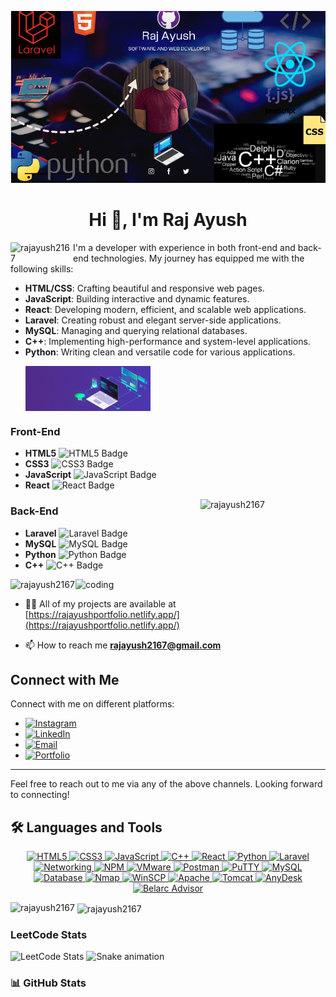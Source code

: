 ![logo](https://github.com/Rajayush2167/Rajayush2167/blob/main/Screenshot_2024-08-22-21-03-39-58_c0d35d5c8ea536686f7fb1c9f2f8f274.jpg)
<h1 align="center">Hi 👋, I'm Raj Ayush</h1>

<p><img align="left" src="https://repository-images.githubusercontent.com/462900780/0a10af70-6cbf-46df-9071-0ff586a3b1d6" width="100" alt="rajayush2167" /></p>


I'm a developer with experience in both front-end and back-end technologies. My journey has equipped me with the following skills:

- **HTML/CSS**: Crafting beautiful and responsive web pages.
- **JavaScript**: Building interactive and dynamic features.
- **React**: Developing modern, efficient, and scalable web applications.
- **Laravel**: Creating robust and elegant server-side applications.
- **MySQL**: Managing and querying relational databases.
- **C++**: Implementing high-performance and system-level applications.
- **Python**: Writing clean and versatile code for various applications.
  <p><img align="center" src="https://raw.githubusercontent.com/KShukhrat/KShukhrat/main/assets/header_gif.gif" width="200" alt="rajayush2167" /></p>

### Front-End
- **HTML5** ![HTML5 Badge](https://img.shields.io/badge/HTML5-%23E34F26.svg?style=flat&logo=html5&logoColor=white)
- **CSS3** ![CSS3 Badge](https://img.shields.io/badge/CSS3-%231572B6.svg?style=flat&logo=css3&logoColor=white)
- **JavaScript** ![JavaScript Badge](https://img.shields.io/badge/JavaScript-%23323330.svg?style=flat&logo=javascript&logoColor=%23F7DF1E)
- **React** ![React Badge](https://img.shields.io/badge/React-%23282C34.svg?style=flat&logo=react&logoColor=%2361DAFB)
    <p><img align="right" src="https://img.etimg.com/thumb/width-1200,height-900,imgsize-638053,resizemode-1,msid-84146083/prime/technology-and-startups/booting-up-developer-economy-how-tech-startups-are-helping-coders-build-and-test-software-faster.jpg" width="200" alt="rajayush2167" /></p>
  

### Back-End
- **Laravel** ![Laravel Badge](https://img.shields.io/badge/Laravel-%23FF2D20.svg?style=flat&logo=laravel&logoColor=white)
- **MySQL** ![MySQL Badge](https://img.shields.io/badge/MySQL-%234479A1.svg?style=flat&logo=mysql&logoColor=white)
- **Python** ![Python Badge](https://img.shields.io/badge/Python-%2338A1DB.svg?style=flat&logo=python&logoColor=white)
- **C++** ![C++ Badge](https://img.shields.io/badge/C%2B%2B-%2300599C.svg?style=flat&logo=c%2B%2B&logoColor=white)


<img align="right" alt="coding" width="400" src="https://c.tenor.com/NOYF3f82b_gAAAAM/programmer.gif">

<p align="left"> <img src="https://komarev.com/ghpvc/?username=rajayush2167&label=Profile%20views&color=0e75b6&style=flat" alt="rajayush2167" /> </p>

- 👨‍💻 All of my projects are available at [https://rajayushportfolio.netlify.app/](https://rajayushportfolio.netlify.app/)

- 📫 How to reach me **rajayush2167@gmail.com**

## Connect with Me



Connect with me on different platforms:

- [![Instagram](https://img.shields.io/badge/-Instagram-E4405F?style=flat-square&logo=instagram&logoColor=white)](https://www.instagram.com/callmerajayush) 
- [![LinkedIn](https://img.shields.io/badge/-LinkedIn-0077B5?style=flat-square&logo=linkedin&logoColor=white)](https://www.linkedin.com/in/raj-ayush-71b45b231)
- [![Email](https://img.shields.io/badge/-Email-D14836?style=flat-square&logo=gmail&logoColor=white)](mailto:your.rajayush2167@gmail.com)
- [![Portfolio](https://img.shields.io/badge/-Portfolio-000000?style=flat-square&logo=github&logoColor=white)](https://rajayushportfolio.netlify.app/)

---

Feel free to reach out to me via any of the above channels. Looking forward to connecting!



## 🛠️ **Languages and Tools**

<p align="center">
    <!-- HTML -->
    <a href="https://developer.mozilla.org/en-US/docs/Web/HTML" target="_blank">
        <img src="https://img.shields.io/badge/HTML5-E34F26?style=for-the-badge&logo=html5&logoColor=white" alt="HTML5" />
    </a>
    <!-- CSS -->
    <a href="https://developer.mozilla.org/en-US/docs/Web/CSS" target="_blank">
        <img src="https://img.shields.io/badge/CSS3-1572B6?style=for-the-badge&logo=css3&logoColor=white" alt="CSS3" />
    </a>
    <!-- JavaScript -->
    <a href="https://developer.mozilla.org/en-US/docs/Web/JavaScript" target="_blank">
        <img src="https://img.shields.io/badge/JavaScript-F7DF1E?style=for-the-badge&logo=javascript&logoColor=black" alt="JavaScript" />
    </a>
    <!-- C++ -->
    <a href="https://isocpp.org/" target="_blank">
        <img src="https://img.shields.io/badge/C++-00599C?style=for-the-badge&logo=cplusplus&logoColor=white" alt="C++" />
    </a>
    <!-- React -->
    <a href="https://reactjs.org/" target="_blank">
        <img src="https://img.shields.io/badge/React-61DAFB?style=for-the-badge&logo=react&logoColor=black" alt="React" />
    </a>
    <!-- Python -->
    <a href="https://www.python.org/" target="_blank">
        <img src="https://img.shields.io/badge/Python-3776AB?style=for-the-badge&logo=python&logoColor=white" alt="Python" />
    </a>
    <!-- Laravel -->
    <a href="https://laravel.com/" target="_blank">
        <img src="https://img.shields.io/badge/Laravel-FF2D20?style=for-the-badge&logo=laravel&logoColor=white" alt="Laravel" />
    </a>
    <!-- Networking -->
    <a href="https://en.wikipedia.org/wiki/Computer_network" target="_blank">
        <img src="https://img.shields.io/badge/Networking-0061A8?style=for-the-badge&logo=network&logoColor=white" alt="Networking" />
    </a>
    <!-- NPM -->
    <a href="https://www.npmjs.com/" target="_blank">
        <img src="https://img.shields.io/badge/NPM-CB3837?style=for-the-badge&logo=npm&logoColor=white" alt="NPM" />
    </a>
    <!-- VMware -->
    <a href="https://www.vmware.com/" target="_blank">
        <img src="https://img.shields.io/badge/VMware-607078?style=for-the-badge&logo=vmware&logoColor=white" alt="VMware" />
    </a>
    <!-- Postman -->
    <a href="https://www.postman.com/" target="_blank">
        <img src="https://img.shields.io/badge/Postman-FF6C37?style=for-the-badge&logo=postman&logoColor=white" alt="Postman" />
    </a>
    <!-- PuTTY -->
    <a href="https://www.putty.org/" target="_blank">
        <img src="https://img.shields.io/badge/PuTTY-023160?style=for-the-badge&logo=putty&logoColor=white" alt="PuTTY" />
    </a>
    <!-- MySQL -->
    <a href="https://www.mysql.com/" target="_blank">
        <img src="https://img.shields.io/badge/MySQL-4479A1?style=for-the-badge&logo=mysql&logoColor=white" alt="MySQL" />
    </a>
    <!-- Database -->
    <a href="https://en.wikipedia.org/wiki/Database" target="_blank">
        <img src="https://img.shields.io/badge/Database-4DB33D?style=for-the-badge&logo=database&logoColor=white" alt="Database" />
    </a>
    <!-- Nmap -->
    <a href="https://nmap.org/" target="_blank">
        <img src="https://img.shields.io/badge/Nmap-4682B4?style=for-the-badge&logo=nmap&logoColor=white" alt="Nmap" />
    </a>
    <!-- WinSCP -->
    <a href="https://winscp.net/" target="_blank">
        <img src="https://img.shields.io/badge/WinSCP-26B7E4?style=for-the-badge&logo=winscp&logoColor=white" alt="WinSCP" />
    </a>
    <!-- Apache -->
    <a href="https://httpd.apache.org/" target="_blank">
        <img src="https://img.shields.io/badge/Apache-D22128?style=for-the-badge&logo=apache&logoColor=white" alt="Apache" />
    </a>
    <!-- Tomcat -->
    <a href="https://tomcat.apache.org/" target="_blank">
        <img src="https://img.shields.io/badge/Tomcat-F8DC75?style=for-the-badge&logo=apachetomcat&logoColor=black" alt="Tomcat" />
    </a>
    <!-- AnyDesk -->
    <a href="https://anydesk.com/en" target="_blank">
        <img src="https://img.shields.io/badge/AnyDesk-EF443B?style=for-the-badge&logo=anydesk&logoColor=white" alt="AnyDesk" />
    </a>
    <!-- Belarc Advisor -->
    <a href="https://www.belarc.com/products_belarc_advisor" target="_blank">
        <img src="https://img.shields.io/badge/Belarc%20Advisor-3978D7?style=for-the-badge&logo=belarcadvisor&logoColor=white" alt="Belarc Advisor" />
    </a>
</p>


<p><img align="left" src="https://github-readme-stats.vercel.app/api/top-langs?username=rajayush2167&show_icons=true&theme=radical" alt="rajayush2167" /></p>

<p>&nbsp;<img align="center" src="https://github-readme-stats.vercel.app/api?username=rajayush2167&show_icons=true&theme=radical" alt="rajayush2167" /></p>


### LeetCode Stats

![LeetCode Stats](https://leetcard.jacoblin.cool/rajayush2167?theme=dark&ext=heatmap)
![Snake animation](https://github.com/<rajayush2167>/<rajayush2167>/blob/output/github-contribution-grid-snake.svg)

### 📊 GitHub Stats







